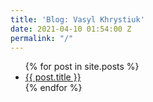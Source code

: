 ```yaml
---
title: 'Blog: Vasyl Khrystiuk'
date: 2021-04-10 01:54:00 Z
permalink: "/"
---
```


<ul>
  {% for post in site.posts %}
    <li>
      <a href="{{ post.url }}">{{ post.title }}</a>
    </li>
  {% endfor %}
</ul>